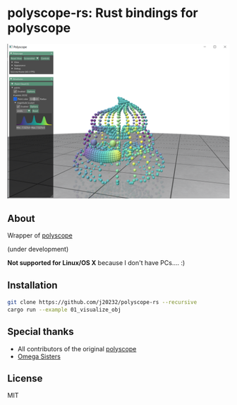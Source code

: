# polyscope-rs: Rust bindings for polyscope

![Teaser](https://github.com/j20232/polyscope-rs/blob/main/assets/teaser/demo.png)

## About

Wrapper of [polyscope](https://github.com/nmwsharp/polyscope)

(under development)

**Not supported for Linux/OS X** because I don't have PCs.... :)

## Installation

```sh
git clone https://github.com/j20232/polyscope-rs --recursive
cargo run --example 01_visualize_obj
```

## Special thanks

- All contributors of the original [polyscope](https://github.com/nmwsharp/polyscope/graphs/contributors)
- [Omega Sisters](https://www.youtube.com/channel/UCNjTjd2-PMC8Oo_-dCEss7A)

## License

MIT
